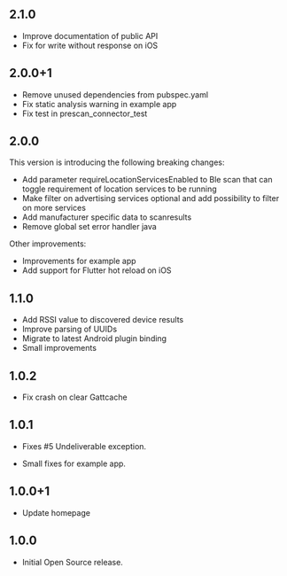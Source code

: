 ## 2.1.0
* Improve documentation of public API
* Fix for write without response on iOS

## 2.0.0+1
* Remove unused dependencies from pubspec.yaml
* Fix static analysis warning in example app
* Fix test in prescan_connector_test  

## 2.0.0
This version is introducing the following breaking changes:
* Add parameter requireLocationServicesEnabled to Ble scan that can toggle requirement of location services to be running
* Make filter on advertising services optional and add possibility to filter on more services
* Add manufacturer specific data to scanresults
* Remove global set error handler java

Other improvements:
* Improvements for example app
* Add support for Flutter hot reload on iOS

## 1.1.0
* Add RSSI value to discovered device results
* Improve parsing of UUIDs
* Migrate to latest Android plugin binding
* Small improvements 

## 1.0.2
* Fix crash on clear Gattcache

## 1.0.1

* Fixes #5 Undeliverable exception.

* Small fixes for example app.

## 1.0.0+1

* Update homepage

## 1.0.0

* Initial Open Source release.